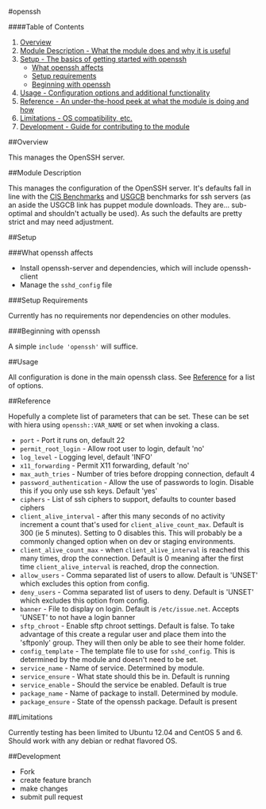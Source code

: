 #openssh

####Table of Contents

1. [Overview](#overview)
2. [Module Description - What the module does and why it is useful](#module-description)
3. [Setup - The basics of getting started with openssh](#setup)
    * [What openssh affects](#what-openssh-affects)
    * [Setup requirements](#setup-requirements)
    * [Beginning with openssh](#beginning-with-openssh)
4. [Usage - Configuration options and additional functionality](#usage)
5. [Reference - An under-the-hood peek at what the module is doing and how](#reference)
5. [Limitations - OS compatibility, etc.](#limitations)
6. [Development - Guide for contributing to the module](#development)

##Overview

This manages the OpenSSH server.

##Module Description

This manages the configuration of the OpenSSH server. It's defaults fall in line with the [CIS Benchmarks](http://www.cisecurity.org/) and [USGCB](http://usgcb.nist.gov/usgcb/rhel_content.html) benchmarks for ssh servers (as an aside the USGCB link has puppet module downloads. They are... sub-optimal and shouldn't actually be used). As such the defaults are pretty strict and may need adjustment.

##Setup

###What openssh affects

* Install openssh-server and dependencies, which will include openssh-client
* Manage the `sshd_config` file

###Setup Requirements

Currently has no requirements nor dependencies on other modules.

###Beginning with openssh

A simple `include 'openssh'` will suffice.

##Usage

All configuration is done in the main openssh class.  See [Reference](#reference) for a list of options.

##Reference

Hopefully a complete list of parameters that can be set.  These can be set with hiera using `openssh::VAR_NAME` or set when invoking a class.

* `port` - Port it runs on, default 22
* `permit_root_login` - Allow root user to login, default 'no'
* `log_level` - Logging level, default 'INFO'
* `x11_forwarding` - Permit X11 forwarding, default 'no'
* `max_auth_tries` - Number of tries before dropping connection, default 4
* `password_authentication` - Allow the use of passwords to login. Disable this if you only use ssh keys. Default 'yes'
* `ciphers` - List of ssh ciphers to support, defaults to counter based ciphers
* `client_alive_interval` - after this many seconds of no activity increment a count that's used for `client_alive_count_max`. Default is 300 (ie 5 minutes). Setting to 0 disables this. This will probably be a commonly changed option when on dev or staging environments.
* `client_alive_count_max` - when `client_alive_interval` is reached this many times, drop the connection. Default is 0 meaning after the first time `client_alive_interval` is reached, drop the connection.
* `allow_users` - Comma separated list of users to allow. Default is 'UNSET' which excludes this option from config.
* `deny_users` - Comma separated list of users to deny. Default is 'UNSET' which excludes this option from config.
* `banner` - File to display on login. Default is `/etc/issue.net`. Accepts 'UNSET' to not have a login banner
* `sftp_chroot` - Enable sftp chroot settings. Default is false. To take advantage of this create a regular user and place them into the 'sftponly' group. They will then only be able to see their home folder.
* `config_template` - The template file to use for `sshd_config`. This is determined by the module and doesn't need to be set.
* `service_name` - Name of service. Determined by module.
* `service_ensure` - What state should this be in. Default is running
* `service_enable` - Should the service be enabled. Default is true
* `package_name` - Name of package to install. Determined by module.
* `package_ensure` - State of the openssh package. Default is present

##Limitations

Currently testing has been limited to Ubuntu 12.04 and CentOS 5 and 6.  Should work with any debian or redhat flavored OS.

##Development

* Fork
* create feature branch
* make changes
* submit pull request

